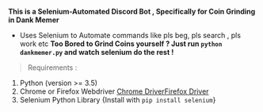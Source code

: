 **This is a Selenium-Automated Discord Bot , Specifically for Coin Grinding in Dank Memer**
* Uses Selenium to Automate commands like pls beg, pls search , pls work etc
**Too Bored to Grind Coins yourself ? Just run `python dankmemer.py` and watch selenium do the rest !**
>Requirements :
1. Python (version >= 3.5)
2. Chrome or Firefox Webdriver [Chrome Driver](https://chromedriver.chromium.org/downloads)[Firefox Driver](https://github.com/mozilla/geckodriver/releases)
3. Selenium Python Library {Install with `pip install selenium`}


